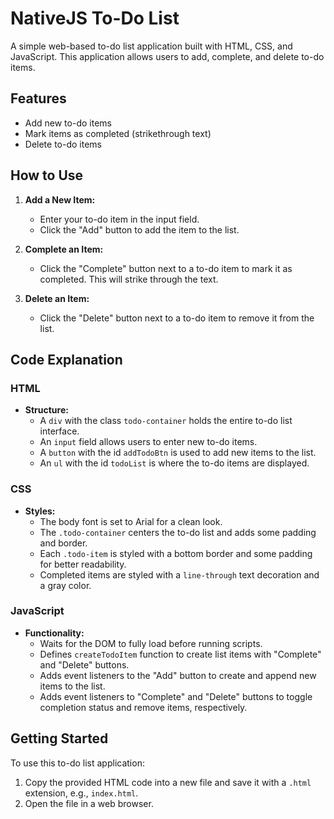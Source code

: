 # NativeJS To-Do List

A simple web-based to-do list application built with HTML, CSS, and JavaScript. This application allows users to add, complete, and delete to-do items.

## Features

- Add new to-do items
- Mark items as completed (strikethrough text)
- Delete to-do items

## How to Use

1. **Add a New Item:**
   - Enter your to-do item in the input field.
   - Click the "Add" button to add the item to the list.

2. **Complete an Item:**
   - Click the "Complete" button next to a to-do item to mark it as completed. This will strike through the text.

3. **Delete an Item:**
   - Click the "Delete" button next to a to-do item to remove it from the list.

## Code Explanation

### HTML

- **Structure:**
  - A `div` with the class `todo-container` holds the entire to-do list interface.
  - An `input` field allows users to enter new to-do items.
  - A `button` with the id `addTodoBtn` is used to add new items to the list.
  - An `ul` with the id `todoList` is where the to-do items are displayed.

### CSS

- **Styles:**
  - The body font is set to Arial for a clean look.
  - The `.todo-container` centers the to-do list and adds some padding and border.
  - Each `.todo-item` is styled with a bottom border and some padding for better readability.
  - Completed items are styled with a `line-through` text decoration and a gray color.

### JavaScript

- **Functionality:**
  - Waits for the DOM to fully load before running scripts.
  - Defines `createTodoItem` function to create list items with "Complete" and "Delete" buttons.
  - Adds event listeners to the "Add" button to create and append new items to the list.
  - Adds event listeners to "Complete" and "Delete" buttons to toggle completion status and remove items, respectively.

## Getting Started

To use this to-do list application:

1. Copy the provided HTML code into a new file and save it with a `.html` extension, e.g., `index.html`.
2. Open the file in a web browser.

